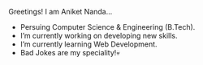 Greetings! I am Aniket Nanda... 

* Persuing Computer Science & Engineering (B.Tech).
* I’m currently working on developing new skills.
* I’m currently learning Web Development.
* Bad Jokes are my speciality!💀
